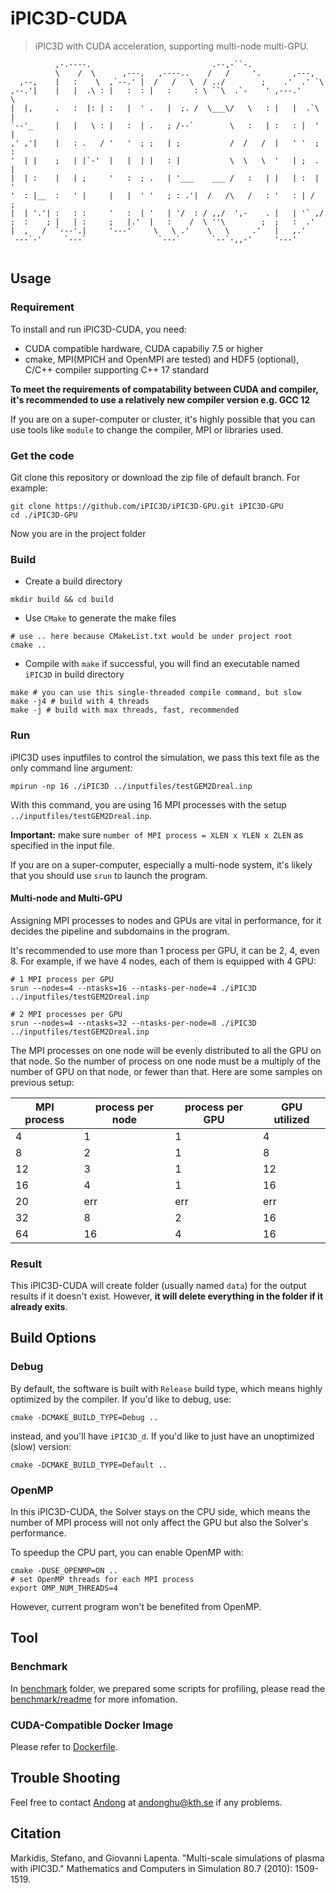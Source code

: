 # iPIC3D-CUDA

> iPIC3D with CUDA acceleration, supporting multi-node multi-GPU.
```                                                                       
          ,-.----.                           .--,-``-.                   
          \    /  \      ,---,   ,----..    /   /     '.       ,---,     
  ,--,    |   :    \  ,`--.' |  /   /   \  / ../        ;    .'  .' `\   
,--.'|    |   |  .\ : |   :  : |   :     : \ ``\  .`-    ' ,---.'     \  
|  |,     .   :  |: | :   |  ' .   |  ;. /  \___\/   \   : |   |  .`\  | 
`--'_     |   |   \ : |   :  | .   ; /--`        \   :   | :   : |  '  | 
,' ,'|    |   : .   / '   '  ; ;   | ;           /  /   /  |   ' '  ;  : 
'  | |    ;   | |`-'  |   |  | |   : |           \  \   \  '   | ;  .  | 
|  | :    |   | ;     '   :  ; .   | '___    ___ /   :   | |   | :  |  ' 
'  : |__  :   ' |     |   |  ' '   ; : .'|  /   /\   /   : '   : | /  ;  
|  | '.'| :   : :     '   :  | '   | '/  : / ,,/  ',-    . |   | '` ,/   
;  :    ; |   | :     ;   |.'  |   :    /  \ ''\        ;  ;   :  .'     
|  ,   /  `---'.|     '---'     \   \ .'    \   \     .'   |   ,.'       
 ---`-'     `---`                `---`       `--`-,,-'     '---'         
                                                                         
```



## Usage

### Requirement
To install and run iPIC3D-CUDA, you need: 
- CUDA compatible hardware, CUDA capabiliy 7.5 or higher 
- cmake, MPI(MPICH and OpenMPI are tested) and HDF5 (optional), C/C++ compiler supporting C++ 17 standard

**To meet the requirements of compatability between CUDA and compiler, it's recommended to use a relatively new compiler version e.g. GCC 12**

If you are on a super-computer or cluster, it's highly possible that you can use tools like `module` to change the compiler, MPI or libraries used.

### Get the code

Git clone this repository or download the zip file of default branch. For example:

``` shell
git clone https://github.com/iPIC3D/iPIC3D-GPU.git iPIC3D-GPU
cd ./iPIC3D-GPU
```
Now you are in the project folder

### Build

- Create a build directory
``` shell
mkdir build && cd build
```
- Use `CMake` to generate the make files
``` shell
# use .. here because CMakeList.txt would be under project root 
cmake ..
```


- Compile with `make` if successful, you will find an executable named `iPIC3D` in build directory
``` shell
make # you can use this single-threaded compile command, but slow
make -j4 # build with 4 threads
make -j # build with max threads, fast, recommended
```

### Run

iPIC3D uses inputfiles to control the simulation, we pass this text file as the only command line argument:

``` shell
mpirun -np 16 ./iPIC3D ../inputfiles/testGEM2Dreal.inp
```

With this command, you are using 16 MPI processes with the setup `../inputfiles/testGEM2Dreal.inp`.

**Important:** make sure `number of MPI process = XLEN x YLEN x ZLEN` as specified in the input file.

If you are on a super-computer, especially a multi-node system, it's likely that you should use `srun` to launch the program. 

#### Multi-node and Multi-GPU

Assigning MPI processes to nodes and GPUs are vital in performance, for it decides the pipeline and subdomains in the program.

It's recommended to use more than 1 process per GPU, it can be 2, 4, even 8. For example, if we have 4 nodes, each of them is equipped with 4 GPU:

``` shell
# 1 MPI process per GPU
srun --nodes=4 --ntasks=16 --ntasks-per-node=4 ./iPIC3D ../inputfiles/testGEM2Dreal.inp 

# 2 MPI processes per GPU
srun --nodes=4 --ntasks=32 --ntasks-per-node=8 ./iPIC3D ../inputfiles/testGEM2Dreal.inp 
```

The MPI processes on one node will be evenly distributed to all the GPU on that node. So the number of process on one node must be a multiply of the number of GPU on that node, or fewer than that. Here are some samples on previous setup:

| MPI process | process per node  | process per GPU | GPU utilized |
| ----------- | ----------------- | --------------- | ------------ |
| 4 | 1 | 1 | 4 |
| 8 | 2 | 1 | 8 |
| 12 | 3 | 1 | 12 |
| 16 | 4 | 1 | 16 |
| 20 | err | err | err |
| 32 | 8 | 2 | 16 |
| 64 | 16 | 4 | 16 |


### Result

This iPIC3D-CUDA will create folder (usually named `data`) for the output results if it doesn't exist. However, **it will delete everything in the folder if it already exits**.


## Build Options

### Debug

By default, the software is built with `Release` build type, which means highly optimized by the compiler. If you'd like to debug, use:

``` shell
cmake -DCMAKE_BUILD_TYPE=Debug ..
```
instead, and you'll have `iPIC3D_d`. If you'd like to just have an unoptimized (slow) version:
``` shell
cmake -DCMAKE_BUILD_TYPE=Default ..
```

### OpenMP

In this iPIC3D-CUDA, the Solver stays on the CPU side, which means the number of MPI process will not only affect the GPU but also the Solver's performance. 

To speedup the CPU part, you can enable OpenMP with:
``` shell
cmake -DUSE_OPENMP=ON ..
# set OpenMP threads for each MPI process
export OMP_NUM_THREADS=4
```
However, current program won't be benefited from OpenMP.

## Tool

### Benchmark
In [benchmark](./benchmark/) folder, we prepared some scripts for profiling, please read the [benchmark/readme](./benchmark/readme.md) for more infomation.

### CUDA-Compatible Docker Image

Please refer to [Dockerfile](./Dockerfile).

## Trouble Shooting


Feel free to contact [Andong](https://github.com/HuXioAn) at [andonghu@kth.se]() if any problems.

## Citation
Markidis, Stefano, and Giovanni Lapenta. "Multi-scale simulations of plasma with iPIC3D." Mathematics and Computers in Simulation 80.7 (2010): 1509-1519.


